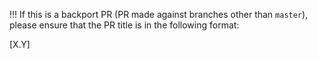 !!! If this is a backport PR (PR made against branches other than `master`),
please ensure that the PR title is in the following format:

[X.Y] <title from the original PR> GH-NNNN

Where: [X.Y] is the branch name, for example [3.6]

GH-NNNN refers to the PR number from `master`.

PLEASE: Remove this headline!!!

